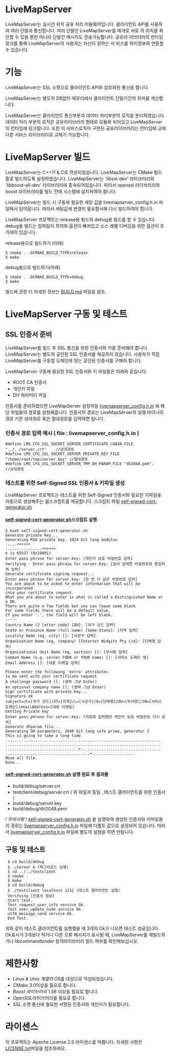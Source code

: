 
LiveMapServer
=======

LiveMapServer는 실시간 위치 공유 처리 미들웨어입니다. 클라이언트 API를
사용하여 여러 단말과 통신합니다. 여러 단말은 LiveMapServer를 매개로 서로
의 위치를 확인할 수 있을 뿐만 아니라 단말간 메시지도 전송가능합니다. 공유라
이브러리의 런타임 링크를 통해 LiveMapServer의 사용자는 자신이 원하는 서
비스를 위치정보와 연동할 수 있습니다.


기능
========

LiveMapServer는 SSL 소켓으로 클라이언트 API와 암호화된 통신을 합니다.

LiveMapServer는 별도의 DB없이 메모리에서 클라이언트 단말기간의 위치를 계산합니다.

LiveMapServer는 클라이언트 통신부분과 데이터 처리부분의 로직을 분리하였습니다. 데이터 처리
부분의 로직은 공유라이브러리 형태로 모듈화 되어있고 LiveMapServer의 런타임에 링크됩니다.
또한 이 서비스로직이 구현된 공유라이브러리는 런타임에 교체 다른 서비스 라이브러리로 교체가
가능합니다.


LiveMapServer 빌드
======================

LiveMapServer는 C++11 & C로 작성되었습니다. LiveMapServer는 CMake 빌드툴로 빌드하도록 설정하였습니다.
LiveMapServer는 'libssl-dev' 라이브러리와  'libboost-all-dev' 라이브러리에 종속되어있습니다. 따라서 openssl
라이브러리와 boost 라이브러리를 빌드 전에 시스템에 설치하여야 합니다.

LiveMapServer는 빌드 시 구동에 필요한 세팅 값을 livemapserver_config.h.in 파일에서 읽어옵니다. 따라서 세팅값에
변경이 필요할시에 다시 빌드하여야 합니다.

LiveMapServer 프로젝트는 release용 빌드와 debug용 빌드를 할 수 있습니다. debug용 빌드는 컴파일러 최적화 옵션이
빠져있고 소스 레벨 디버깅을 위한 옵션이 추가되어 있습니다.

release용으로 빌드하기 (아래)

    $ cmake . -DCMAKE_BUILD_TYPE=release
    $ make

debug용으로 빌드하기(아래)

    $ cmake . -DCMAKE_BUILD_TYPE=debug
    $ make

빌드에 관한 더 자세한 정보는
[BUILD.md](https://github.com/interruping/livemap-server/blob/Develop/BUILD.md) 파일을 참조.

LiveMapServer 구동 및 테스트
======================

## SSL 인증서 준비

LiveMapServer를 빌드 후 SSL 통신을 위한 인증서와 키를 준비해야 합니다. LiveMapServer는 별도의 공인된 SSL 인증서를
제공하지 않습니다. 사용자가 직접 LiveMapServer를 구동할 도메인에 맞는 공인된 인증서를 구해야 합니다.

LiveMapServer 구동에 필요한 SSL 인증서와 키 파일들은 아래와 같습니다.

 - ROOT CA 인증서
 - 개인키 파일
 - DH 파라미터 파일
 
인증서를 준비하였으면 LiveMapServer 설정파일 [livemapserver_config.h.in](https://github.com/interruping/livemap-server/blob/Develop/livemapserver_config.h.in)
에 해당 파일들의 경로를 설정해줍니다. 인증서의 경로는 LiveMapServer의 실행 바이너리 경로 기준 상대경로 혹은 절대경로를
입력하면 됩니다.

### 인증서 경로 입력 예시 ( file : livemapserver_config.h.in )
    #define LMS_CFG_SSL_SOCKET_SERVER_CERTIFICATE_CHAIN_FILE "../../server.crt"    //상대경로
    #define LMS_CFG_SSL_SOCKET_SERVER_PRIVATE_KEY_FILE "/home/root/tmp/server.key" //절대경로
    #define LMS_CFG_SSL_SOCKET_SERVER_TMP_DH_PARAM_FILE "dh2048.pem".              //상대경로

### 테스트를 위한 Self-Signed SSL 인증서 & 키파일 생성

LiveMapServer 프로젝트는 테스트를 위한 Self-Signed 인증서와 필요한 키파일을 자동으로 생성해주는 쉡스크립트를 제공합니다.
스크립트 파일 [self-signed-cert-generator.sh](https://github.com/interruping/livemap-server/blob/Develop/self-signed-cert-generator.sh)

####  [self-signed-cert-generator.sh](https://github.com/interruping/livemap-server/blob/Develop/self-signed-cert-generator.sh)스크립트 실행

    $ bash self-signed-cert-generator.sh
    Generate private key...
    Generating RSA private key, 1024 bit long modulus
    .....++++++
    ................++++++
    e is 65537 (0x10001)
    Enter pass phrase for server.key: [개인키 보호 비밀번호 입력]
    Verifying - Enter pass phrase for server.key: [앞서 입력한 비밀번호와 동일하게 입력]
    Generate certificate signing request...
    Enter pass phrase for server.key: [한 번 더 같은 비밀번호 입력]
    You are about to be asked to enter information that will be incorporated
    into your certificate request.
    What you are about to enter is what is called a Distinguished Name or a DN.
    There are quite a few fields but you can leave some blank
    For some fields there will be a default value,
    If you enter '.', the field will be left blank.
    -----
    Country Name (2 letter code) [AU]: [국가 코드 입력]
    State or Province Name (full name) [Some-State]: [지역 입력]
    Locality Name (eg, city) []: [시군구 입력]
    Organization Name (eg, company) [Internet Widgits Pty Ltd]: [단체명 입력]
    Organizational Unit Name (eg, section) []: [부서명 입력]
    Common Name (e.g. server FQDN or YOUR name) []: [서비스 도메인 명]
    Email Address []: [대표 이메일 입력]
    
    Please enter the following 'extra' attributes
    to be sent with your certificate request
    A challenge password []: (생략 그냥 Enter)
    An optional company name []: (생략 그냥 Enter)
    Sign certificate with private key...
    Signature ok
    subject=/C=[국가 코드]/ST=[지역]/L=[시군구]/O=[단체명]/OU=[부서명]/CN=[서비스 도메인]/emailAddress=[대표 이메일]
    Getting Private key
    Enter pass phrase for server.key: [처음에 입력했던 개인키 보호 비밀번호 다시 입력]
    Generate dhparam file...
    Generating DH parameters, 2048 bit long safe prime, generator 2
    This is going to take a long time
    ....................................................................
    ....................................................................
    ................................+...................................
    .....................................+...................
    Move all file.
    Done...
    
####  [self-signed-cert-generator.sh](https://github.com/interruping/livemap-server/blob/Develop/self-signed-cert-generator.sh) 실행 완료 후 결과물

- build/debug/server.crt
- testclient/debug/server.crt ( 위 파일과 동일 ; 테스트 클라이언트를 위한 인증서  )
- build/debug/server.key
- build/debug/dh2048.pem

*! 주의사항 !*
[self-signed-cert-generator.sh](https://github.com/interruping/livemap-server/blob/Develop/self-signed-cert-generator.sh) 을 실행하여 생성된 인증서와 키파일들의 경로는
 [livemapserver_config.h.in](https://github.com/interruping/livemap-server/blob/Develop/livemapserver_config.h.in) 파일에 디폴트 값으로 설정되어 있습니다.
 따라서  [livemapserver_config.h.in](https://github.com/interruping/livemap-server/blob/Develop/livemapserver_config.h.in) 파일에 별도의 설정을 하면 안됩니다.
 
 ## 구동 및 테스트
 
     $ cd build/debug
     $ ./server & (백그라운드 실행)
     $ cd ../../testclient
     $ cmake .
     $ make
     $ cd build/debug
     $ ./testclient localhost 1212 (테스트 클라이언트 실행)
     Verifying [인증서 정보]
     Start test.
     Test request_user_info service Ok.
     Test user_update_node service Ok.
     utf8_message_send service Ok.
     End Test.
     
 위와 같이 테스트 클라이언트를 실행했을 때 3개의 Ok가 나오면 테스트 성공입니다.
 Ok표시가 3개보다 적거나 다른 오류 메시지가 표시될 때, LiveMapServer를 재빌드하거나
 libcommandbinder 동적라이브러리 빌드 여부를 확인해보십시오.
 
제한사항
===========
- *Linux & Unix 계열의 OS*를 대상으로 작성되었습니다.
- *CMake 3.0*이상을 필요로 합니다.
- *Boost 라이브러리 1.58* 이상을 필요로 합니다.
- *OpenSSL*라이브러리를 필요로 합니다.
- SSL 소켓 통신에 필요한 서명된 인증서와 개인키가 필요합니다.


라이센스
=======
이 프로젝트는 Apache License 2.0 라이센스를 따릅니다. 자세한 사항은 [LICENSE.txt](https://github.com/interruping/livemap-server/blob/Develop/LICENSE)파일을 참조하세요.
